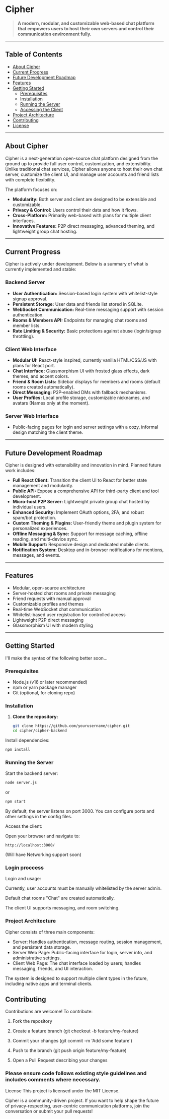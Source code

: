 # Cipher

> **A modern, modular, and customizable web-based chat platform that empowers users to host their own servers and control their communication environment fully.**

---

## Table of Contents

- [About Cipher](#about-cipher)  
- [Current Progress](#current-progress)  
- [Future Development Roadmap](#future-development-roadmap)  
- [Features](#features)  
- [Getting Started](#getting-started)  
  - [Prerequisites](#prerequisites)  
  - [Installation](#installation)  
  - [Running the Server](#running-the-server)  
  - [Accessing the Client](#accessing-the-client)  
- [Project Architecture](#project-architecture)  
- [Contributing](#contributing)  
- [License](#license)  

---

## About Cipher

Cipher is a next-generation open-source chat platform designed from the ground up to provide full user control, customization, and extensibility. Unlike traditional chat services, Cipher allows anyone to host their own chat server, customize the client UI, and manage user accounts and friend lists with complete flexibility.

The platform focuses on:

- **Modularity:** Both server and client are designed to be extensible and customizable.  
- **Privacy & Control:** Users control their data and how it flows.  
- **Cross-Platform:** Primarily web-based with plans for multiple client interfaces.  
- **Innovative Features:** P2P direct messaging, advanced theming, and lightweight group chat hosting.

---

## Current Progress

Cipher is actively under development. Below is a summary of what is currently implemented and stable:

### Backend Server

- **User Authentication:** Session-based login system with whitelist-style signup approval.  
- **Persistent Storage:** User data and friends list stored in SQLite.  
- **WebSocket Communication:** Real-time messaging support with session authentication.  
- **Rooms & Members API:** Endpoints for managing chat rooms and member lists.  
- **Rate Limiting & Security:** Basic protections against abuse (login/signup throttling).  

### Client Web Interface

- **Modular UI:** React-style inspired, currently vanilla HTML/CSS/JS with plans for React port.  
- **Chat Interface:** Glassmorphism UI with frosted glass effects, dark themes, and accent colors.  
- **Friend & Room Lists:** Sidebar displays for members and rooms (default rooms created automatically).  
- **Direct Messaging:** P2P-enabled DMs with fallback mechanisms.  
- **User Profiles:** Local profile storage, customizable nicknames, and avatars (Names only at the moment).

### Server Web Interface

- Public-facing pages for login and server settings with a cozy, informal design matching the client theme.

---

## Future Development Roadmap

Cipher is designed with extensibility and innovation in mind. Planned future work includes:

- **Full React Client:** Transition the client UI to React for better state management and modularity.  
- **Public API:** Expose a comprehensive API for third-party client and tool development.  
- **Micro-host P2P Server:** Lightweight private group chat hosted by individual users.  
- **Enhanced Security:** Implement OAuth options, 2FA, and robust spam/bot protection.  
- **Custom Theming & Plugins:** User-friendly theme and plugin system for personalized experiences.  
- **Offline Messaging & Sync:** Support for message caching, offline reading, and multi-device sync.  
- **Mobile Support:** Responsive design and dedicated mobile clients.  
- **Notification System:** Desktop and in-browser notifications for mentions, messages, and events.

---

## Features

- Modular, open-source architecture  
- Server-hosted chat rooms and private messaging  
- Friend requests with manual approval  
- Customizable profiles and themes  
- Real-time WebSocket chat communication  
- Whitelist-based user registration for controlled access  
- Lightweight P2P direct messaging  
- Glassmorphism UI with modern styling  

---

## Getting Started

I'll make the syntax of the following better soon...
### Prerequisites

- Node.js (v16 or later recommended)  
- npm or yarn package manager  
- Git (optional, for cloning repo)

### Installation

1. **Clone the repository:**

   ```bash
   git clone https://github.com/yourusername/cipher.git
   cd cipher/cipher-backend
   ```
Install dependencies:

```bash
npm install
```

### Running the Server

Start the backend server:

```bash
node server.js
```
or 
```bash
npm start
```
By default, the server listens on port 3000. You can configure ports and other settings in the config files.

Access the client:

Open your browser and navigate to:

```
http://localhost:3000/
```
(Will have Networking support soon)

### Login proccess
Login and usage:

Currently, user accounts must be manually whitelisted by the server admin.

Default chat rooms "Chat" are created automatically.

The client UI supports messaging, and room switching.

### Project Architecture
Cipher consists of three main components:
- Server: Handles authentication, message routing, session management, and persistent data storage.
- Server Web Page: Public-facing interface for login, server info, and administrative settings.
- Client Web Page: The chat interface loaded by users; handles messaging, friends, and UI interaction.

The system is designed to support multiple client types in the future, including native apps and terminal clients.

## Contributing
Contributions are welcome! To contribute:

1. Fork the repository

2. Create a feature branch (git checkout -b feature/my-feature)

3. Commit your changes (git commit -m 'Add some feature')

4. Push to the branch (git push origin feature/my-feature)

5. Open a Pull Request describing your changes

### Please ensure code follows existing style guidelines and includes comments where necessary.

License
This project is licensed under the MIT License.

Cipher is a community-driven project. If you want to help shape the future of privacy-respecting, user-centric communication platforms, join the conversation or submit your pull requests!
